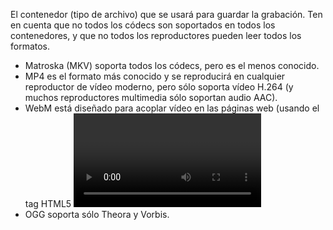 El contenedor (tipo de archivo) que se usará para guardar la grabación.
Ten en cuenta que no todos los códecs son soportados en todos los contenedores, y que no todos los reproductores pueden leer todos los formatos.
- Matroska (MKV) soporta todos los códecs, pero es el menos conocido.
- MP4 es el formato más conocido y se reproducirá en cualquier reproductor de vídeo moderno, pero sólo soporta vídeo H.264
   (y muchos reproductores multimedia sólo soportan audio AAC).
- WebM está diseñado para acoplar vídeo en las páginas web (usando el tag HTML5 <video>). El formato fue creado por Google.
   WebM está soportado por defecto en FIrefox, Chrome y Opera, y algunos plugins están disponibles para Internet Explorer y Safari.
   Sólo soporta VP8 y Vorbis.
- OGG soporta sólo Theora y Vorbis.
